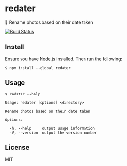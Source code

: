 # redater
📸 Rename photos based on their date taken

[![Build Status](https://travis-ci.org/screendriver/redater.svg?branch=master)](https://travis-ci.org/screendriver/redater)

## Install

Ensure you have [Node.js](https://nodejs.org) installed. Then run the following:

```
$ npm install --global redater
```

## Usage

```
$ redater --help

Usage: redater [options] <directory>

Rename photos based on their date taken

Options:

  -h, --help     output usage information
  -V, --version  output the version number
```

## License

MIT
